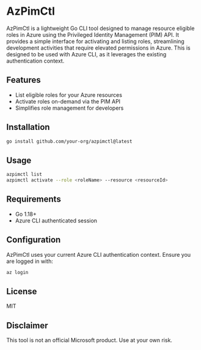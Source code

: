# AzPimCtl

AzPimCtl is a lightweight Go CLI tool designed to manage resource eligible roles in Azure using the Privileged Identity Management (PIM) API. It provides a simple interface for activating and listing roles, streamlining development activities that require elevated permissions in Azure. This is designed to be used with Azure CLI, as it leverages the existing authentication context.

## Features

- List eligible roles for your Azure resources
- Activate roles on-demand via the PIM API
- Simplifies role management for developers

## Installation

```sh
go install github.com/your-org/azpimctl@latest
```

## Usage

```sh
azpimctl list
azpimctl activate --role <roleName> --resource <resourceId>
```

## Requirements

- Go 1.18+
- Azure CLI authenticated session

## Configuration

AzPimCtl uses your current Azure CLI authentication context. Ensure you are logged in with:

```sh
az login
```

## License

MIT

## Disclaimer

This tool is not an official Microsoft product. Use at your own risk.